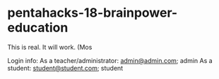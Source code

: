 # pentahacks-18-brainpower-education
This is real. It will work. (Mos


Login info:
As a teacher/administrator: admin@admin.com; admin
As a student: student@student.com; student